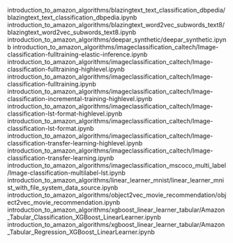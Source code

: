 introduction_to_amazon_algorithms/blazingtext_text_classification_dbpedia/blazingtext_text_classification_dbpedia.ipynb
introduction_to_amazon_algorithms/blazingtext_word2vec_subwords_text8/blazingtext_word2vec_subwords_text8.ipynb
introduction_to_amazon_algorithms/deepar_synthetic/deepar_synthetic.ipynb
introduction_to_amazon_algorithms/imageclassification_caltech/Image-classification-fulltraining-elastic-inference.ipynb
introduction_to_amazon_algorithms/imageclassification_caltech/Image-classification-fulltraining-highlevel.ipynb
introduction_to_amazon_algorithms/imageclassification_caltech/Image-classification-fulltraining.ipynb
introduction_to_amazon_algorithms/imageclassification_caltech/Image-classification-incremental-training-highlevel.ipynb
introduction_to_amazon_algorithms/imageclassification_caltech/Image-classification-lst-format-highlevel.ipynb
introduction_to_amazon_algorithms/imageclassification_caltech/Image-classification-lst-format.ipynb
introduction_to_amazon_algorithms/imageclassification_caltech/Image-classification-transfer-learning-highlevel.ipynb
introduction_to_amazon_algorithms/imageclassification_caltech/Image-classification-transfer-learning.ipynb
introduction_to_amazon_algorithms/imageclassification_mscoco_multi_label/Image-classification-multilabel-lst.ipynb
introduction_to_amazon_algorithms/linear_learner_mnist/linear_learner_mnist_with_file_system_data_source.ipynb
introduction_to_amazon_algorithms/object2vec_movie_recommendation/object2vec_movie_recommendation.ipynb
introduction_to_amazon_algorithms/xgboost_linear_learner_tabular/Amazon_Tabular_Classification_XGBoost_LinearLearner.ipynb
introduction_to_amazon_algorithms/xgboost_linear_learner_tabular/Amazon_Tabular_Regression_XGBoost_LinearLearner.ipynb

